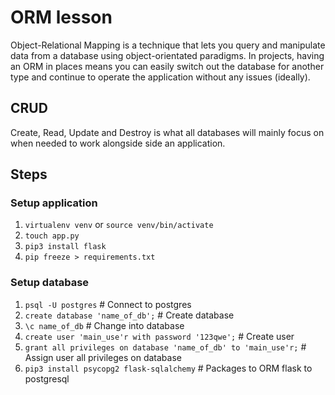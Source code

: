 # ORM lesson

Object-Relational Mapping is a technique that lets you query and manipulate data from a database using object-orientated paradigms. In projects, having an ORM in places means you can easily switch out the database for another type and continue to operate the application without any issues (ideally).

## CRUD

Create, Read, Update and Destroy is what all databases will mainly focus on when needed to work alongside side an application.

## Steps

### Setup application

1. `virtualenv venv` or `source venv/bin/activate`
2. `touch app.py`
3. `pip3 install flask`
4. `pip freeze > requirements.txt`

### Setup database

1. `psql -U postgres` # Connect to postgres
2. `create database 'name_of_db';` # Create database
3. `\c name_of_db` # Change into database
4. `create user 'main_use'r with password '123qwe';` # Create user
5. `grant all privileges on database 'name_of_db' to 'main_use'r;` # Assign user all privileges on database
6. `pip3 install psycopg2 flask-sqlalchemy` # Packages to ORM flask to postgresql
